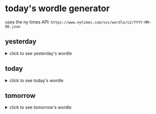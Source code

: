# today's wordle generator

uses the ny times API: `https://www.nytimes.com/svc/wordle/v2/YYYY-MM-DD.json`

## yesterday

<details>
    <summary>click to see yesterday's wordle</summary>

    spare

</details>

## today

<details>
    <summary>click to see today's wordle</summary>

    wheat

</details>

## tomorrow

<details>
    <summary>click to see tomorrow's wordle</summary>

    turbo

</details>

